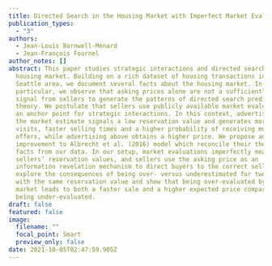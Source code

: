 ```yaml
---
title: Directed Search in the Housing Market with Imperfect Market Evaluation
publication_types:
  - "3"
authors:
  - Jean-Louis Barnwell-Ménard
  - Jean-François Fournel
author_notes: []
abstract: This paper studies strategic interactions and directed search in the
  housing market. Building on a rich dataset of housing transactions in the
  Seattle area, we document several facts about the housing market. In
  particular, we observe that asking prices alone are not a sufficiently strong
  signal from sellers to generate the patterns of directed search predicted by
  theory. We postulate that sellers use publicly available market evaluations as
  an anchor point for strategic interactions. In this context, advertising below
  the market estimate signals a low reservation value and generates more virtual
  visits, faster selling times and a higher probability of receiving multiple
  offers, while advertising above obtains a higher price. We propose an
  improvement to Albrecht et al. (2016) model which reconcile their theory with
  facts from our data. In our setup, market evaluations imperfectly measure
  sellers’ reservation values, and sellers use the asking price as an
  information revelation mechanism to direct buyers to the correct seller. We
  explore the consequences of being over- versus underestimated for two sellers
  with the same reservation value and show that being over-evaluated by the
  market leads to both a faster sale and a higher expected price compared to
  being under-evaluated.
draft: false
featured: false
image:
  filename: ""
  focal_point: Smart
  preview_only: false
date: 2021-10-05T02:47:59.905Z
---
```


